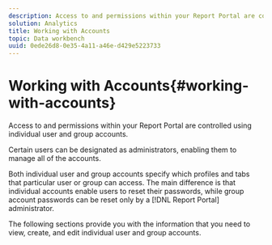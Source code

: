 ```yaml
---
description: Access to and permissions within your Report Portal are controlled using individual user and group accounts.
solution: Analytics
title: Working with Accounts
topic: Data workbench
uuid: 0ede26d8-0e35-4a11-a46e-d429e5223733
---
```


# Working with Accounts{#working-with-accounts}

Access to and permissions within your Report Portal are controlled using individual user and group accounts.

 Certain users can be designated as administrators, enabling them to manage all of the accounts.

Both individual user and group accounts specify which profiles and tabs that particular user or group can access. The main difference is that individual accounts enable users to reset their passwords, while group account passwords can be reset only by a [!DNL Report Portal] administrator.

The following sections provide you with the information that you need to view, create, and edit individual user and group accounts. 
